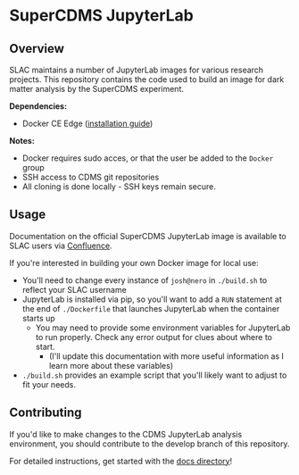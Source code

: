 # SuperCDMS JupyterLab

## Overview

SLAC maintains a number of JupyterLab images for various research projects.
This repository contains the code used to build an image for dark matter analysis by the SuperCDMS experiment.

**Dependencies:** 
- Docker CE Edge ([installation guide](https://docs.docker.com/install/linux/docker-ce/ubuntu/))

**Notes:**  
- Docker requires sudo acces, or that the user be added to the `Docker` group 
- SSH access to CDMS git repositories
- All cloning is done locally - SSH keys remain secure. 

## Usage

Documentation on the official SuperCDMS JupyterLab image is available to SLAC users via [Confluence](https://confluence.slac.stanford.edu/display/CDMS/How+to+get+started+with+analysis).

If you're interested in building your own Docker image for local use: 

- You'll need to change every instance of `josh@nero` in `./build.sh` to reflect your SLAC username
- JupyterLab is installed via pip, so you'll want to add a `RUN` statement at the end of `./Dockerfile` that launches JupyterLab when the container starts up
	- You may need to provide some environment variables for JupyterLab to run properly. Check any error output for clues about where to start. 
		- (I'll update this documentation with more useful information as I learn more about these variables)
- `./build.sh` provides an example script that you'll likely want to adjust to fit your needs.

## Contributing

If you'd like to make changes to the CDMS JupyterLab analysis environment, you should contribute to the develop branch of this repository.

For detailed instructions, get started with the [docs directory](./docs/main.md)!